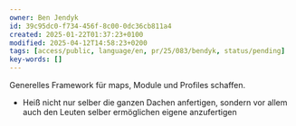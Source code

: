 ```yaml
---
owner: Ben Jendyk
id: 39c95dc0-f734-456f-8c00-0dc36cb811a4
created: 2025-01-22T01:37:23+0100
modified: 2025-04-12T14:58:23+0200
tags: [access/public, language/en, pr/25/083/bendyk, status/pending]
key-words: []
---
```


Generelles Framework für maps, Module und Profiles schaffen.

- Heiß nicht nur selber die ganzen Dachen anfertigen, sondern vor allem auch den Leuten selber ermöglichen eigene anzufertigen

